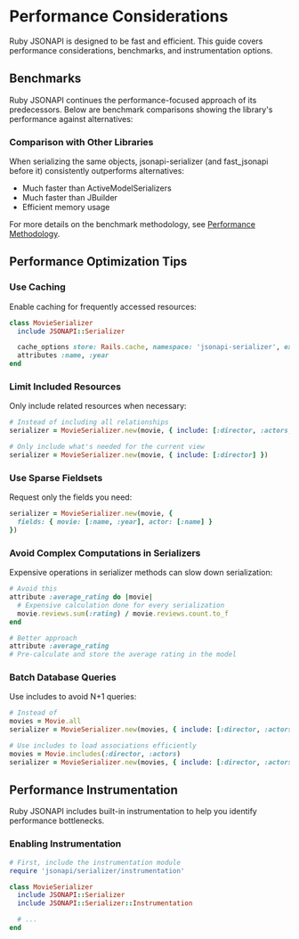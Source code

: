 # Performance Considerations

Ruby JSONAPI is designed to be fast and efficient. This guide covers performance considerations, benchmarks, and instrumentation options.

## Benchmarks

Ruby JSONAPI continues the performance-focused approach of its predecessors. Below are benchmark comparisons showing the library's performance against alternatives:

### Comparison with Other Libraries

When serializing the same objects, jsonapi-serializer (and fast_jsonapi before it) consistently outperforms alternatives:

- Much faster than ActiveModelSerializers
- Much faster than JBuilder
- Efficient memory usage

For more details on the benchmark methodology, see [Performance Methodology](performance_methodology.md).

## Performance Optimization Tips

### Use Caching

Enable caching for frequently accessed resources:

```ruby
class MovieSerializer
  include JSONAPI::Serializer

  cache_options store: Rails.cache, namespace: 'jsonapi-serializer', expires_in: 12.hours
  attributes :name, :year
end
```

### Limit Included Resources

Only include related resources when necessary:

```ruby
# Instead of including all relationships
serializer = MovieSerializer.new(movie, { include: [:director, :actors, :reviews, :awards] })

# Only include what's needed for the current view
serializer = MovieSerializer.new(movie, { include: [:director] })
```

### Use Sparse Fieldsets

Request only the fields you need:

```ruby
serializer = MovieSerializer.new(movie, {
  fields: { movie: [:name, :year], actor: [:name] }
})
```

### Avoid Complex Computations in Serializers

Expensive operations in serializer methods can slow down serialization:

```ruby
# Avoid this
attribute :average_rating do |movie|
  # Expensive calculation done for every serialization
  movie.reviews.sum(:rating) / movie.reviews.count.to_f
end

# Better approach
attribute :average_rating
# Pre-calculate and store the average rating in the model
```

### Batch Database Queries

Use includes to avoid N+1 queries:

```ruby
# Instead of
movies = Movie.all
serializer = MovieSerializer.new(movies, { include: [:director, :actors] })

# Use includes to load associations efficiently
movies = Movie.includes(:director, :actors)
serializer = MovieSerializer.new(movies, { include: [:director, :actors] })
```

## Performance Instrumentation

Ruby JSONAPI includes built-in instrumentation to help you identify performance bottlenecks.

### Enabling Instrumentation

```ruby
# First, include the instrumentation module
require 'jsonapi/serializer/instrumentation'

class MovieSerializer
  include JSONAPI::Serializer
  include JSONAPI::Serializer::Instrumentation

  # ...
end
```